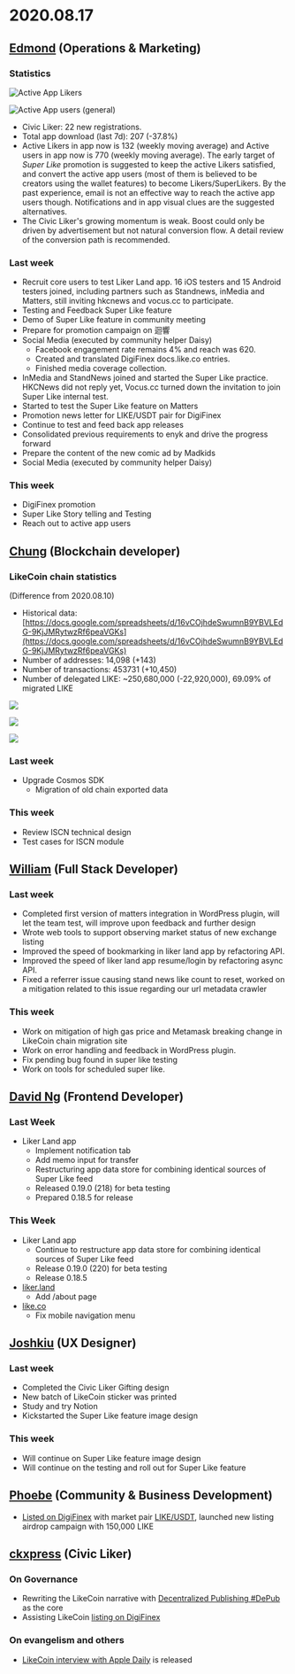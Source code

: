 # 2020.08.17

## ​[Edmond](https://like.co/edmondyu) \(Operations & Marketing\)

### **Statistics** <a id="statistics"></a>

![Active App Likers](../.gitbook/assets/image%20%2894%29.png)

![Active App users \(general\)](../.gitbook/assets/image%20%2895%29.png)

* Civic Liker: 22 new registrations. 
* Total app download \(last 7d\): 207 \(-37.8%\)  
* Active Likers in app now is 132 \(weekly moving average\) and Active users in app now is 770 \(weekly moving average\).  The early target of _Super Like_ promotion is suggested to keep the active Likers satisfied, and convert the active app users \(most of them is believed to be creators using the wallet features\) to become Likers/SuperLikers.  By the past experience, email is not an effective way to reach the active app users though. Notifications and in app visual clues are the suggested alternatives.
* The Civic Liker's growing momentum is weak.  Boost could only be driven by advertisement but not natural conversion flow.  A detail review of the conversion path is recommended.

### **Last week**

* Recruit core users to test Liker Land app.  16 iOS testers and 15 Android testers joined, including partners such as Standnews, inMedia and Matters, still inviting hkcnews and vocus.cc to participate.
* Testing and Feedback Super Like feature
* Demo of Super Like feature in community meeting
* Prepare for promotion campaign on 迴響
* Social Media \(executed by community helper Daisy\)
  * Facebook engagement rate remains 4% and reach was 620.
  * Created and translated DigiFinex docs.like.co entries.
  * Finished media coverage collection.
* InMedia and StandNews joined and started the Super Like practice.  HKCNews did not reply yet, Vocus.cc turned down the invitation to join Super Like internal test. 
* Started to test the Super Like feature on Matters
* Promotion news letter for LIKE/USDT pair for DigiFinex 
* Continue to test and feed back app releases
* Consolidated previous requirements to enyk and drive the progress forward
* Prepare the content of the new comic ad by Madkids
* Social Media \(executed by community helper Daisy\)

### **This week**

* DigiFinex promotion 
* Super Like Story telling and Testing
* Reach out to active app users

## [Chung](https://like.co/chungwu) \(Blockchain developer\) <a id="chung-blockchain-developer"></a>

### LikeCoin chain statistics <a id="likecoin-chain-statistics"></a>

\(Difference from 2020.08.10\)

* Historical data: [https://docs.google.com/spreadsheets/d/16vCOjhdeSwumnB9YBVLEdG-9KjJMRytwzRf6peaVGKs](https://docs.google.com/spreadsheets/d/16vCOjhdeSwumnB9YBVLEdG-9KjJMRytwzRf6peaVGKs)​
* Number of addresses: 14,098 \(+143\)
* Number of transactions: 453731 \(+10,450\)
* Number of delegated LIKE: ~250,680,000 \(-22,920,000\), 69.09% of migrated LIKE

![](../.gitbook/assets/image%20%2897%29.png)

![](../.gitbook/assets/image%20%2898%29.png)

![](../.gitbook/assets/image%20%2899%29.png)

### Last week <a id="last-week"></a>

* Upgrade Cosmos SDK
  * Migration of old chain exported data

### This week <a id="this-week"></a>

* Review ISCN technical design
* Test cases for ISCN module

## ​[William](https://like.co/williamchong) \(Full Stack Developer\) <a id="william-full-stack-developer"></a>

### Last week <a id="last-week-1"></a>

* Completed first version of matters integration in WordPress plugin, will let the team test, will improve upon feedback and further design
* Wrote web tools to support observing market status of new exchange listing
* Improved the speed of bookmarking in liker land app by refactoring API.
* Improved the speed of liker land app resume/login by refactoring async API.
* Fixed a referrer issue causing stand news like count to reset, worked on a mitigation related to this issue regarding our url metadata crawler

### This week <a id="this-week-1"></a>

* Work on mitigation of high gas price and Metamask breaking change in LikeCoin chain migration site
* Work on error handling and feedback in WordPress plugin.
* Fix pending bug found in super like testing
* Work on tools for scheduled super like.

## ​[David Ng](https://github.com/nwingt) \(Frontend Developer\) <a id="david-ng-frontend-developer"></a>

### Last Week <a id="last-week-2"></a>

* Liker Land app
  * Implement notification tab
  * Add memo input for transfer
  * Restructuring app data store for combining identical sources of Super Like feed
  * Released 0.19.0 \(218\) for beta testing
  * Prepared 0.18.5 for release

### **This Week** <a id="this-week-2"></a>

* Liker Land app
  * Continue to restructure app data store for combining identical sources of Super Like feed
  * Release 0.19.0 \(220\) for beta testing
  * Release 0.18.5
* [liker.land](https://liker.land)
  * Add /about page
* [like.co](https://like.co)
  * Fix mobile navigation menu

## ​[Joshkiu](https://like.co/joshkiu) \(UX Designer\) <a id="joshkiu-ux-designer"></a>

### Last week <a id="last-week-4"></a>

* Completed the Civic Liker Gifting design
* New batch of LikeCoin sticker was printed
* Study and try Notion
* Kickstarted the Super Like feature image design

### This week <a id="this-week-4"></a>

* Will continue on Super Like feature image design
* Will continue on the testing and roll out for Super Like feature

## [Phoebe](https://like.co/phoebe_fb) \(Community & Business Development\) <a id="fbf6"></a>

* [Listed on DigiFinex](https://digifinex.zendesk.com/hc/en-us/articles/900002119843) with market pair [LIKE/USDT](https://www.digifinex.com/en-ww/trade/USDT/LIKE), launched new listing airdrop campaign with 150,000 LIKE 

## ​[ckxpress](https://like.co/ckxpress) \(Civic Liker\) <a id="fbf6-1"></a>

### **On Governance**

* Rewriting the LikeCoin narrative with [Decentralized Publishing \#DePub](https://docs.google.com/presentation/d/13jaTDVEbBF89YaGcw6nPZsv4rJuXUST4fgoALFoepDc/edit?usp=sharing) as the core
* Assisting LikeCoin [listing on DigiFinex](https://www.digifinex.com/en-ww/trade/USDT/LIKE)

### On evangelism and others

* [LikeCoin interview with Apple Daily](https://hk.appledaily.com/finance/20200817/BYQBDVDNPVCFPIZQFMAGIYXEIA/) is released

